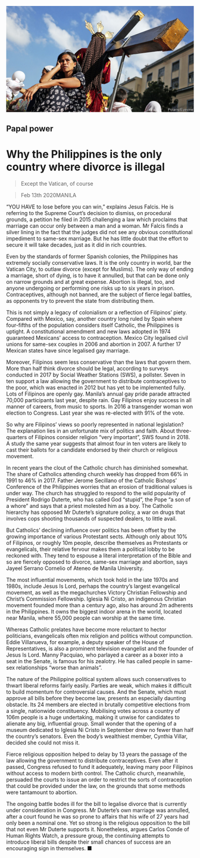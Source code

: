 ![](./images/20200215_ASP003_0.jpg)

## Papal power

# Why the Philippines is the only country where divorce is illegal

> Except the Vatican, of course

> Feb 13th 2020MANILA

“YOU HAVE to lose before you can win,” explains Jesus Falcis. He is referring to the Supreme Court’s decision to dismiss, on procedural grounds, a petition he filed in 2015 challenging a law which proclaims that marriage can occur only between a man and a woman. Mr Falcis finds a silver lining in the fact that the judges did not see any obvious constitutional impediment to same-sex marriage. But he has little doubt that the effort to secure it will take decades, just as it did in rich countries.

Even by the standards of former Spanish colonies, the Philippines has extremely socially conservative laws. It is the only country in world, bar the Vatican City, to outlaw divorce (except for Muslims). The only way of ending a marriage, short of dying, is to have it annulled, but that can be done only on narrow grounds and at great expense. Abortion is illegal, too, and anyone undergoing or performing one risks up to six years in prison. Contraceptives, although not banned, are the subject of fierce legal battles, as opponents try to prevent the state from distributing them.

This is not simply a legacy of colonialism or a reflection of Filipinos’ piety. Compared with Mexico, say, another country long ruled by Spain where four-fifths of the population considers itself Catholic, the Philippines is uptight. A constitutional amendment and new laws adopted in 1974 guaranteed Mexicans’ access to contraception. Mexico City legalised civil unions for same-sex couples in 2006 and abortion in 2007. A further 17 Mexican states have since legalised gay marriage.

Moreover, Filipinos seem less conservative than the laws that govern them. More than half think divorce should be legal, according to surveys conducted in 2017 by Social Weather Stations (SWS), a pollster. Seven in ten support a law allowing the government to distribute contraceptives to the poor, which was enacted in 2012 but has yet to be implemented fully. Lots of Filipinos are openly gay. Manila’s annual gay pride parade attracted 70,000 participants last year, despite rain. Gay Filipinos enjoy success in all manner of careers, from music to sports. In 2016 a transgender woman won election to Congress. Last year she was re-elected with 91% of the vote.

So why are Filipinos’ views so poorly represented in national legislation? The explanation lies in an unfortunate mix of politics and faith. About three-quarters of Filipinos consider religion “very important”, SWS found in 2018. A study the same year suggests that almost four in ten voters are likely to cast their ballots for a candidate endorsed by their church or religious movement.

In recent years the clout of the Catholic church has diminished somewhat. The share of Catholics attending church weekly has dropped from 66% in 1991 to 46% in 2017. Father Jerome Secillano of the Catholic Bishops’ Conference of the Philippines worries that an erosion of traditional values is under way. The church has struggled to respond to the wild popularity of President Rodrigo Duterte, who has called God “stupid”, the Pope “a son of a whore” and says that a priest molested him as a boy. The Catholic hierarchy has opposed Mr Duterte’s signature policy, a war on drugs that involves cops shooting thousands of suspected dealers, to little avail.

But Catholics’ declining influence over politics has been offset by the growing importance of various Protestant sects. Although only about 10% of Filipinos, or roughly 10m people, describe themselves as Protestants or evangelicals, their relative fervour makes them a political lobby to be reckoned with. They tend to espouse a literal interpretation of the Bible and so are fiercely opposed to divorce, same-sex marriage and abortion, says Jayeel Serrano Cornelio of Ateneo de Manila University.

The most influential movements, which took hold in the late 1970s and 1980s, include Jesus Is Lord, perhaps the country’s largest evangelical movement, as well as the megachurches Victory Christian Fellowship and Christ’s Commission Fellowship. Iglesia Ni Cristo, an indigenous Christian movement founded more than a century ago, also has around 2m adherents in the Philippines. It owns the biggest indoor arena in the world, located near Manila, where 55,000 people can worship at the same time.

Whereas Catholic prelates have become more reluctant to hector politicians, evangelicals often mix religion and politics without compunction. Eddie Villanueva, for example, a deputy speaker of the House of Representatives, is also a prominent television evangelist and the founder of Jesus Is Lord. Manny Pacquiao, who parlayed a career as a boxer into a seat in the Senate, is famous for his zealotry. He has called people in same-sex relationships “worse than animals”.

The nature of the Philippine political system allows such conservatives to thwart liberal reforms fairly easily. Parties are weak, which makes it difficult to build momentum for controversial causes. And the Senate, which must approve all bills before they become law, presents an especially daunting obstacle. Its 24 members are elected in brutally competitive elections from a single, nationwide constituency. Mobilising votes across a country of 106m people is a huge undertaking, making it unwise for candidates to alienate any big, influential group. Small wonder that the opening of a museum dedicated to Iglesia Ni Cristo in September drew no fewer than half the country’s senators. Even the body’s wealthiest member, Cynthia Villar, decided she could not miss it.

Fierce religious opposition helped to delay by 13 years the passage of the law allowing the government to distribute contraceptives. Even after it passed, Congress refused to fund it adequately, leaving many poor Filipinos without access to modern birth control. The Catholic church, meanwhile, persuaded the courts to issue an order to restrict the sorts of contraception that could be provided under the law, on the grounds that some methods were tantamount to abortion.

The ongoing battle bodes ill for the bill to legalise divorce that is currently under consideration in Congress. Mr Duterte’s own marriage was annulled, after a court found he was so prone to affairs that his wife of 27 years had only been a nominal one. Yet so strong is the religious opposition to the bill that not even Mr Duterte supports it. Nonetheless, argues Carlos Conde of Human Rights Watch, a pressure group, the continuing attempts to introduce liberal bills despite their small chances of success are an encouraging sign in themselves. ■